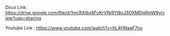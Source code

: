 Docx Link: https://drive.google.com/file/d/1mcRXIbs8FoKrVfb9Yl8oJ3OXMDnRmW9y/view?usp=sharing


Youtube Link : https://www.youtube.com/watch?v=hL4HNaeF7no


